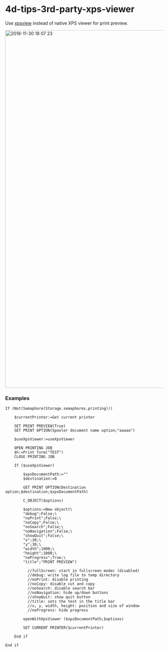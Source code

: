 # 4d-tips-3rd-party-xps-viewer

Use [xpsview](https://github.com/codeprof/xpsview) instead of native XPS viewer for print preview.

<img width="1142" alt="2018-11-30 18 07 23" src="https://user-images.githubusercontent.com/1725068/49279428-d04bcd80-f4ca-11e8-8336-8d6312a1c998.png">

### Examples

```
If (Not(Semaphore(Storage.semaphores.printing)))
	
	$currentPrinter:=Get current printer
	
	SET PRINT PREVIEW(True)
	SET PRINT OPTION(Spooler document name option;"aaaaa")
	
	$useXpsViewer:=useXpsViewer 
	
	OPEN PRINTING JOB
	$h:=Print form("TEST")
	CLOSE PRINTING JOB
	
	If ($useXpsViewer)
		
		$xpsDocumentPath:=""
		$destination:=0
		
		GET PRINT OPTION(Destination option;$destination;$xpsDocumentPath)
		
		C_OBJECT($options)
		
		$options:=New object(\
		"debug";False;\
		"noPrint";False;\
		"noCopy";False;\
		"noSearch";False;\
		"noNavigation";False;\
		"showQuit";False;\
		"x";30;\
		"y";30;\
		"width";1000;\
		"height";1000;\
		"noProgress";True;\
		"title";"PRINT PREVIEW")
		
		  //fullScreen: start in fullscreen modec (disabled)
		  //debug: write log file to temp directory
		  //noPrint: disable printing
		  //noCopy: disable cut and copy
		  //noSearch: disable search bar
		  //noNavigation: hide up/down buttons
		  //showQuit: show quit button
		  //title: sets the text in the title bar
		  //x, y, width, height: position and size of window
		  //noProgress: hide progress
		
		openWithXpsViewer ($xpsDocumentPath;$options)
		
		SET CURRENT PRINTER($currentPrinter)
		
	End if 
	
End if 
```
